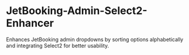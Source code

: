 # JetBooking-Admin-Select2-Enhancer
Enhances JetBooking admin dropdowns by sorting options alphabetically and integrating Select2 for better usability.
